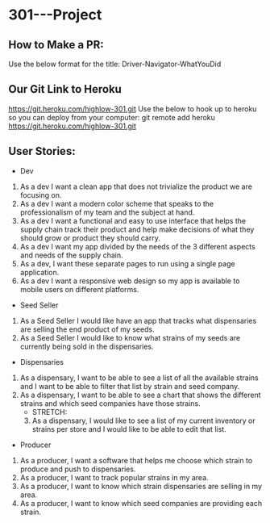 # 301---Project

## How to Make a PR:
Use the below format for the title:
Driver-Navigator-WhatYouDid

## Our Git Link to Heroku
https://git.heroku.com/highlow-301.git
Use the below to hook up to heroku so you can deploy from your computer:
git remote add heroku https://git.heroku.com/highlow-301.git


## User Stories:

- Dev
1. As a dev I want a clean app that does not trivialize the product we are focusing on.
2. As a dev I want a modern color scheme that speaks to the professionalism of my team and the subject at hand.
3. As a dev I want a functional and easy to use interface that helps the supply chain track their product and help make decisions of what they should grow or product they should carry.
4. As a dev I want my app divided by the needs of the 3 different aspects and needs of the supply chain.
5. As a dev, I want these separate pages to run using a single page application.
6. As a dev I want a responsive web design so my app is available to mobile users on different platforms.


- Seed Seller
1. As a Seed Seller I would like have an app that tracks what dispensaries are selling the end product of my seeds.
2. As a Seed Seller I would like to know what strains of my seeds are currently being sold in the dispensaries.

- Dispensaries
1. As a dispensary, I want to be able to see a list of all the available strains and I want to be able to filter that list by strain and seed company.
2. As a dispensary, I want to be able to see a chart that shows the different strains and which seed companies have those strains.
      - STRETCH:
      3. As a dispensary, I would like to see a list of my current inventory or strains per store and I would like to be able to edit that list.

- Producer
1. As a producer, I want a software that helps me choose which strain to produce and push to dispensaries.
2. As a producer, I want to track popular strains in my area.
3. As a producer, I want to know which strain dispensaries are selling in my area.
4. As a producer, I want to know which seed companies are providing each strain.
